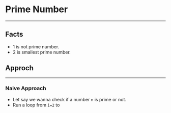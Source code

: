 # Prime Number

---

## Facts

- 1 is not prime number.
- 2 is smallest prime number.

## Approch

---

### Naive Approach

- Let say we wanna check if a number `n` is prime or not.
- Run a loop from `i=2` to <n>
